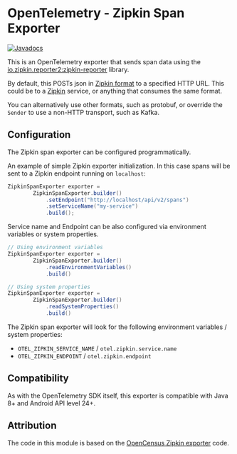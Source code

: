 # OpenTelemetry - Zipkin Span Exporter

[![Javadocs][javadoc-image]][javadoc-url]

This is an OpenTelemetry exporter that sends span data using the [io.zipkin.reporter2:zipkin-reporter](https://github.com/openzipkin/zipkin-reporter-java) library.

By default, this POSTs json in [Zipkin format](https://zipkin.io/zipkin-api/#/default/post_spans) to
a specified HTTP URL. This could be to a [Zipkin](https://zipkin.io) service, or anything that
consumes the same format.

You can alternatively use other formats, such as protobuf, or override the `Sender` to use a non-HTTP transport, such as Kafka.

## Configuration

The Zipkin span exporter can be configured programmatically.

An example of simple Zipkin exporter initialization. In this case
spans will be sent to a Zipkin endpoint running on `localhost`:

```java
ZipkinSpanExporter exporter =
        ZipkinSpanExporter.builder()
            .setEndpoint("http://localhost/api/v2/spans")
            .setServiceName("my-service")
            .build();
```

Service name and Endpoint can be also configured via environment variables or system properties.

```java
// Using environment variables
ZipkinSpanExporter exporter =
        ZipkinSpanExporter.builder()
            .readEnvironmentVariables()
            .build()
```

```java
// Using system properties
ZipkinSpanExporter exporter =
        ZipkinSpanExporter.builder()
            .readSystemProperties()
            .build()
```

The Zipkin span exporter will look for the following environment variables / system properties:
* `OTEL_ZIPKIN_SERVICE_NAME` / `otel.zipkin.service.name`
* `OTEL_ZIPKIN_ENDPOINT` / `otel.zipkin.endpoint`


## Compatibility

As with the OpenTelemetry SDK itself, this exporter is compatible with Java 8+ and Android API level 24+.

## Attribution

The code in this module is based on the [OpenCensus Zipkin exporter][oc-origin] code.

[javadoc-image]: https://www.javadoc.io/badge/io.opentelemetry/opentelemetry-exporter-zipkin.svg
[javadoc-url]: https://www.javadoc.io/doc/io.opentelemetry/opentelemetry-exporter-zipkin
[oc-origin]: https://github.com/census-instrumentation/opencensus-java/
